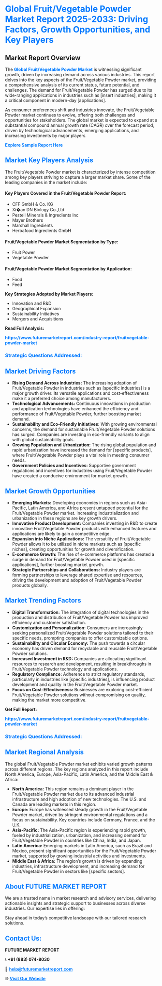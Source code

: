 <h1 style="color: #007BFF;">Global Fruit/Vegetable Powder Market Report 2025-2033: Driving Factors, Growth Opportunities, and Key Players</h1>

<section id="overview">
<h2>Market Report Overview</h2>
<p>The <a href="https://www.futuremarketreport.com/industry-report/fruitvegetable-powder-market" style="color: #007BFF; text-decoration: none;"><strong>Global Fruit/Vegetable Powder Market</strong></a> is witnessing significant growth, driven by increasing demand across various industries. This report delves into the key aspects of the Fruit/Vegetable Powder market, providing a comprehensive analysis of its current status, future potential, and challenges. The demand for Fruit/Vegetable Powder has surged due to its wide-ranging applications in industries such as [insert industries], making it a critical component in modern-day [applications].</p>
<p>As consumer preferences shift and industries innovate, the Fruit/Vegetable Powder market continues to evolve, offering both challenges and opportunities for stakeholders. The global market is expected to expand at a substantial compound annual growth rate (CAGR) over the forecast period, driven by technological advancements, emerging applications, and increasing investments by major players.</p>
</section>

<section id="overview">
<p><a href="https://www.futuremarketreport.com/request-sample/reportId=88513" style="color: #007BFF; text-decoration: none;"><strong>Explore Sample Report Here</strong></a></p>
</section>

<section id="key-players">
<h2 style="color: #007BFF;">Market Key Players Analysis</h2>
<p>The Fruit/Vegetable Powder market is characterized by intense competition among key players striving to capture a larger market share. Some of the leading companies in the market include:</p>
<h4>Key Players Covered in the Fruit/Vegetable Powder Report:</h4>
<ul><li>CFF GmbH &amp; Co. KG</li><li>Xi�an DN Biology Co.,Ltd</li><li>Pestell Minerals &amp; Ingredients Inc</li><li>Mayer Brothers</li><li>Marshall Ingredients</li><li>Herbafood Ingredients GmbH</li></ul>
<h4>Fruit/Vegetable Powder Market Segmentation by Type:</h4>
<ul><li>Fruit Power</li><li>Vegetable Powder</li></ul>

<h4>Fruit/Vegetable Powder Market Segmentation by Application:</h4>
<ul><li>Food</li><li>Feed</li></ul>
<p><strong>Key Strategies Adopted by Market Players:</strong></p>
<ul>
<li>Innovation and R&D</li>
<li>Geographical Expansion</li>
<li>Sustainability Initiatives</li>
<li>Mergers and Acquisitions</li>
</ul>
</section>

<section>
<p><strong>Read Full Analysis: </strong></p><a href="https://www.futuremarketreport.com/industry-report/fruitvegetable-powder-market" style="color: #007BFF; text-decoration: none;"><strong>https://www.futuremarketreport.com/industry-report/fruitvegetable-powder-market</strong></a>
<h3 style="color: #007BFF;">Strategic Questions Addressed:</h3>
</section>

<section id="driving-factors">
<h2 style="color: #007BFF;">Market Driving Factors</h2>
<ul>
<li><strong>Rising Demand Across Industries:</strong> The increasing adoption of Fruit/Vegetable Powder in industries such as [specific industries] is a major growth driver. Its versatile applications and cost-effectiveness make it a preferred choice among manufacturers.</li>
<li><strong>Technological Advancements:</strong> Continuous innovations in production and application technologies have enhanced the efficiency and performance of Fruit/Vegetable Powder, further boosting market demand.</li>
<li><strong>Sustainability and Eco-Friendly Initiatives:</strong> With growing environmental concerns, the demand for sustainable Fruit/Vegetable Powder solutions has surged. Companies are investing in eco-friendly variants to align with global sustainability goals.</li>
<li><strong>Growing Population and Urbanization:</strong> The rising global population and rapid urbanization have increased the demand for [specific products], where Fruit/Vegetable Powder plays a vital role in meeting consumer needs.</li>
<li><strong>Government Policies and Incentives:</strong> Supportive government regulations and incentives for industries using Fruit/Vegetable Powder have created a conducive environment for market growth.</li>
</ul>
</section>

<section id="growth-opportunities">
<h2 style="color: #007BFF;">Market Growth Opportunities</h2>
<ul>
<li><strong>Emerging Markets:</strong> Developing economies in regions such as Asia-Pacific, Latin America, and Africa present untapped potential for the Fruit/Vegetable Powder market. Increasing industrialization and urbanization in these regions are key growth drivers.</li>
<li><strong>Innovative Product Development:</strong> Companies investing in R&D to create innovative Fruit/Vegetable Powder products with enhanced features and applications are likely to gain a competitive edge.</li>
<li><strong>Expansion into Niche Applications:</strong> The versatility of Fruit/Vegetable Powder allows it to be utilized in niche markets such as [specific niches], creating opportunities for growth and diversification.</li>
<li><strong>E-commerce Growth:</strong> The rise of e-commerce platforms has created a surge in demand for Fruit/Vegetable Powder used in [specific applications], further boosting market growth.</li>
<li><strong>Strategic Partnerships and Collaborations:</strong> Industry players are forming partnerships to leverage shared expertise and resources, driving the development and adoption of Fruit/Vegetable Powder products globally.</li>
</ul>
</section>

<section id="trending-factors">
<h2 style="color: #007BFF;">Market Trending Factors</h2>
<ul>
<li><strong>Digital Transformation:</strong> The integration of digital technologies in the production and distribution of Fruit/Vegetable Powder has improved efficiency and customer satisfaction.</li>
<li><strong>Customization and Personalization:</strong> Consumers are increasingly seeking personalized Fruit/Vegetable Powder solutions tailored to their specific needs, prompting companies to offer customizable options.</li>
<li><strong>Sustainability and Circular Economy:</strong> The push towards a circular economy has driven demand for recyclable and reusable Fruit/Vegetable Powder solutions.</li>
<li><strong>Increased Investment in R&D:</strong> Companies are allocating significant resources to research and development, resulting in breakthroughs in Fruit/Vegetable Powder technology and applications.</li>
<li><strong>Regulatory Compliance:</strong> Adherence to strict regulatory standards, particularly in industries like [specific industries], is influencing product development and quality in the Fruit/Vegetable Powder market.</li>
<li><strong>Focus on Cost-Effectiveness:</strong> Businesses are exploring cost-efficient Fruit/Vegetable Powder solutions without compromising on quality, making the market more competitive.</li>
</ul>
</section>

<section>
<p><strong>Get Full Report: </strong></p><a href="https://www.futuremarketreport.com/industry-report/fruitvegetable-powder-market" style="color: #007BFF; text-decoration: none;"><strong>https://www.futuremarketreport.com/industry-report/fruitvegetable-powder-market</strong></a>
<h3 style="color: #007BFF;">Strategic Questions Addressed:</h3>
</section>


<section id="regional-analysis">
<h2 style="color: #007BFF;">Market Regional Analysis</h2>
<p>The global Fruit/Vegetable Powder market exhibits varied growth patterns across different regions. The key regions analyzed in this report include North America, Europe, Asia-Pacific, Latin America, and the Middle East & Africa:</p>
<ul>
<li><strong>North America:</strong> This region remains a dominant player in the Fruit/Vegetable Powder market due to its advanced industrial infrastructure and high adoption of new technologies. The U.S. and Canada are leading markets in this region.</li>
<li><strong>Europe:</strong> Europe has witnessed steady growth in the Fruit/Vegetable Powder market, driven by stringent environmental regulations and a focus on sustainability. Key countries include Germany, France, and the U.K.</li>
<li><strong>Asia-Pacific:</strong> The Asia-Pacific region is experiencing rapid growth, fueled by industrialization, urbanization, and increasing demand for Fruit/Vegetable Powder in countries like China, India, and Japan.</li>
<li><strong>Latin America:</strong> Emerging markets in Latin America, such as Brazil and Mexico, present significant opportunities for the Fruit/Vegetable Powder market, supported by growing industrial activities and investments.</li>
<li><strong>Middle East & Africa:</strong> The region’s growth is driven by expanding industries, infrastructure development, and increasing demand for Fruit/Vegetable Powder in sectors like [specific sectors].</li>
</ul>
</section>

<footer>
<h2 style="color: #007BFF;">About FUTURE MARKET REPORT</h2>
<p>We are a trusted name in market research and advisory services, delivering actionable insights and strategic support to businesses across diverse industries. Our expertise lies in offering:</p>

<p>Stay ahead in today’s competitive landscape with our tailored research solutions.</p>

<h2 style="color: #007BFF;">Contact Us:</h2>
<p><strong>FUTURE MARKET REPORT</strong></p>
<p>📞 <strong>+91 (883) 074-8030</strong></p>
<p>📧 <strong><a href="mailto:help@futuremarketreport.com" style="color: #007BFF;">help@futuremarketreport.com</a></strong></p>
<p>🌐 <strong><a href="https://www.futuremarketreport.com/" style="color: #007BFF;">Visit Our Website</a></strong></p>
</footer>